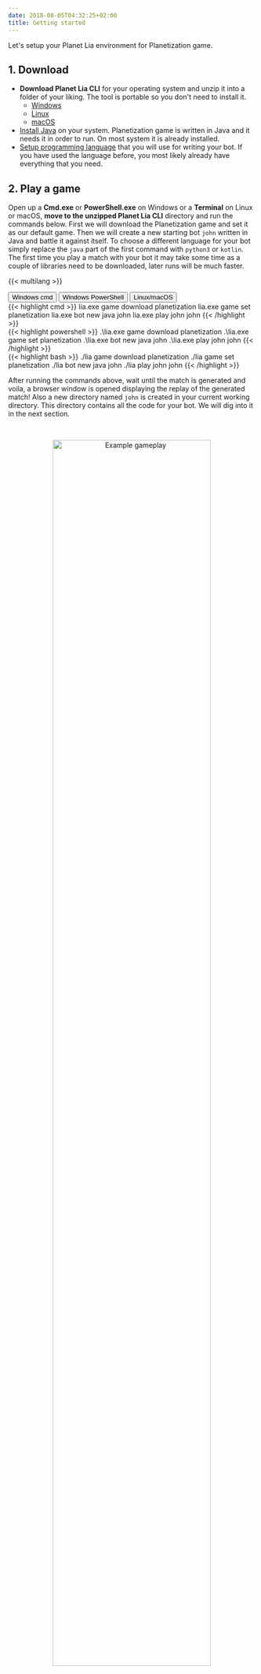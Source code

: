 ```yaml
---
date: 2018-08-05T04:32:25+02:00
title: Getting started
---
```


Let's setup your Planet Lia environment for Planetization game.

## 1. Download

* **Download Planet Lia CLI** for your operating system and unzip it into a folder of your liking. The tool is portable so you don't need to install it.
    * <a href="https://files.production.cloud.planetlia.com/games/planetization/1.0/windows/planet-lia.zip" target="_blank">Windows <i class="fas fa-download"></i></a>
    * <a href="https://files.production.cloud.planetlia.com/games/planetization/1.0/linux/planet-lia.zip">Linux <i class="fas fa-download"></i></a>
    * <a href="https://files.production.cloud.planetlia.com/games/planetization/1.0/macos/planet-lia.zip" target="_blank">macOS <i class="fas fa-download"></i></a>
* <a href="https://java.com/en/" target="_blank">Install Java</a> on your system. Planetization game is written in Java and it needs it in order to run. On most system it is already installed.
* <a href="/setup-programming-language/" target="_blank">Setup programming language</a> that you will use for writing your bot. 
If you have used the language before, you most likely already have everything that you need.

## 2. Play a game

Open up a **Cmd.exe** or **PowerShell.exe** on Windows or a **Terminal** on Linux or macOS, **move to the unzipped Planet Lia CLI** directory and run the commands below. 
First we will download the Planetization game and set it as our default game.
Then we will create a new starting bot `john` written in Java and battle it against itself. 
To choose a different language for your bot simply replace the `java` part of the first command with `python3` or `kotlin`.
The first time you play a match with your bot it may take some time as a couple of libraries need to be downloaded, later runs will be much faster.

{{< multilang >}}

<div class="tab">
    <button class="tablinks tc1 active" onclick="changeLanguage(event, 'Cmd', 'tc1', 'cc1')">Windows cmd</button>
    <button class="tablinks tc1" onclick="changeLanguage(event, 'PowerShell', 'tc1', 'cc1')">Windows PowerShell</button>
    <button class="tablinks tc1" onclick="changeLanguage(event, 'Terminal', 'tc1', 'cc1')">Linux/macOS</button>
</div>

<div id="Cmd" class="tabcontent cc1" style="display: block;">
{{< highlight cmd >}}
lia.exe game download planetization
lia.exe game set planetization
lia.exe bot new java john
lia.exe play john john
{{< /highlight >}}
</div>

<div id="PowerShell" class="tabcontent cc1">
{{< highlight powershell >}}
.\lia.exe game download planetization
.\lia.exe game set planetization
.\lia.exe bot new java john
.\lia.exe play john john
{{< /highlight >}}
</div>

<div id="Terminal" class="tabcontent cc1">
{{< highlight bash >}}
./lia game download planetization
./lia game set planetization
./lia bot new java john
./lia play john john
{{< /highlight >}}
</div>

<!-- ##### *Commands:* [*bot*](/lia-cli/#bot), [*play*](/lia-cli/#play) -->

After running the commands above, wait until the match is generated and voila, a browser window is opened displaying the replay of the generated match! 
Also a new directory named `john` is created in your current working directory. 
This directory contains all the code for your bot. We will dig into it in the next section.

<br/><div style="text-align:center"><img src="/static/docs/images/game-example.png" alt="Example gameplay" width="80%"/></div>

## 3. Understand your bot

With your favorite text editor open up your bot's main file. If you have created `Java` bot then open up `john/src/MyBot.java`, if `Python3` then `john/my_bot.py` and if `Kotlin` then `john/src/MyBot.kt`. 
You can also open the whole bot directory (eg. `john`) in an IDE. Check <a href="/examples/using-ide/">Using an IDE</a> example to learn more.

**Read through the code to see how it works! If you need help, check out our <a href="/api">API</a>.**

Note that during the development you can structure your bot directory as you like, as long as the `MyBot` file acts as your "main" file.
This means that you can create additional files which you then import into `MyBot`.
To delete a bot, simply delete it's directory, in our case the directory named `john`.

## 4. Debug your bot

A more detail guide on how to debug your bot using a step debugger integrated into your favourite IDE, is available [here](/examples/debugging-your-code).

Note if you use the `-d` flag with `play` command (eg. `lia.exe play -d john john`), you can **get a very useful debug view** while the match is generating, as shown below. 
It will let you to pause the match generation, step through it, view details of game entities, API calls and more. 

<br/><div style="text-align:center"><img src="/static/docs/images/debug-viewer.png" alt="Debug viewer" width="80%"/></div>

## 5. Generate many games at once

You can generate multiple matches using `-n` flag with `play` command as shown below. 
By providing a number after `-n` flag you can specify how many matches you want to generate.
This is really useful for comparing quality of two bots as the end result also prints out the number of times each bot has won.

{{< multilang >}}

<div class="tab">
    <button class="tablinks tc2 active" onclick="changeLanguage(event, 'Cmd2', 'tc2', 'cc2')">Windows cmd</button>
    <button class="tablinks tc2" onclick="changeLanguage(event, 'PowerShell2', 'tc2', 'cc2')">Windows PowerShell</button>
    <button class="tablinks tc2" onclick="changeLanguage(event, 'Terminal2', 'tc2', 'cc2')">Linux/macOS</button>
</div>

<div id="Cmd2" class="tabcontent cc2" style="display: block;">
{{< highlight cmd >}}
lia.exe play -n 20 john john
{{< /highlight >}}
</div>

<div id="PowerShell2" class="tabcontent cc2">
{{< highlight powershell >}}
.\lia.exe play -n 20 john john
{{< /highlight >}}
</div>

<div id="Terminal2" class="tabcontent cc2">
{{< highlight bash >}}
./lia play -n 20 john john
{{< /highlight >}}
</div>


## Next up

Check out the game rules.

Next: **[Game rules](/game-rules)**

----

### Related:

* [Game rules](/game-rules)
* [API reference](/api/)
